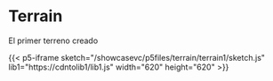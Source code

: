 # Terrain

El primer terreno creado 

{{< p5-iframe  sketch="/showcasevc/p5files/terrain/terrain1/sketch.js" lib1="https://cdntolib1/lib1.js" width="620" height="620" >}}